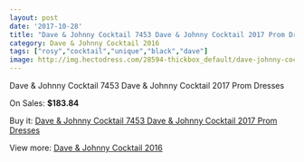 ```yaml
---
layout: post
date: '2017-10-28'
title: "Dave & Johnny Cocktail 7453 Dave & Johnny Cocktail 2017 Prom Dresses"
category: Dave & Johnny Cocktail 2016
tags: ["rosy","cocktail","unique","black","dave"]
image: http://img.hectodress.com/28594-thickbox_default/dave-johnny-cocktail-7453-dave-johnny-cocktail-2012-prom-dresses.jpg
---
```

Dave & Johnny Cocktail 7453 Dave & Johnny Cocktail 2017 Prom Dresses

On Sales: **$183.84**
<a href="https://www.hectodress.com/dave-johnny-cocktail-2013/13335-dave-johnny-cocktail-7453-dave-johnny-cocktail-2012-prom-dresses.html"><amp-img layout="responsive" width="600" height="600" src="//img.hectodress.com/28594-thickbox_default/dave-johnny-cocktail-7453-dave-johnny-cocktail-2012-prom-dresses.jpg" alt="Dave & Johnny Cocktail 7453 Dave & Johnny Cocktail 2017 Prom Dresses 0" /></a>
<a href="https://www.hectodress.com/dave-johnny-cocktail-2013/13335-dave-johnny-cocktail-7453-dave-johnny-cocktail-2012-prom-dresses.html"><amp-img layout="responsive" width="600" height="600" src="//img.hectodress.com/28595-thickbox_default/dave-johnny-cocktail-7453-dave-johnny-cocktail-2012-prom-dresses.jpg" alt="Dave & Johnny Cocktail 7453 Dave & Johnny Cocktail 2017 Prom Dresses 1" /></a>

Buy it: [Dave & Johnny Cocktail 7453 Dave & Johnny Cocktail 2017 Prom Dresses](https://www.hectodress.com/dave-johnny-cocktail-2013/13335-dave-johnny-cocktail-7453-dave-johnny-cocktail-2012-prom-dresses.html "Dave & Johnny Cocktail 7453 Dave & Johnny Cocktail 2017 Prom Dresses")

View more: [Dave & Johnny Cocktail 2016](https://www.hectodress.com/213-dave-johnny-cocktail-2013 "Dave & Johnny Cocktail 2016")